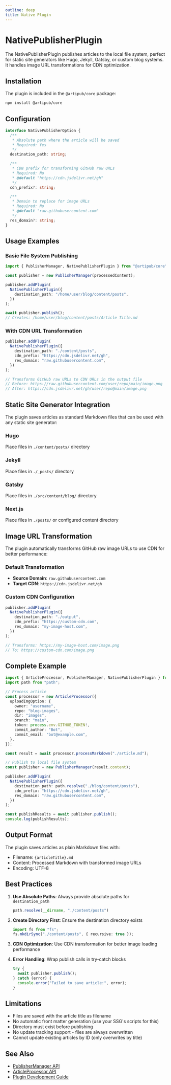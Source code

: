 ```yaml
---
outline: deep
title: Native Plugin
---
```


# NativePublisherPlugin

The NativePublisherPlugin publishes articles to the local file system, perfect for static site generators like Hugo, Jekyll, Gatsby, or custom blog systems. It handles image URL transformations for CDN optimization.

## Installation

The plugin is included in the `@artipub/core` package:

```bash
npm install @artipub/core
```

## Configuration

```ts
interface NativePublisherOption {
  /**
   * Absolute path where the article will be saved
   * Required: Yes
   */
  destination_path: string;

  /**
   * CDN prefix for transforming GitHub raw URLs
   * Required: No
   * @default "https://cdn.jsdelivr.net/gh"
   */
  cdn_prefix?: string;

  /**
   * Domain to replace for image URLs
   * Required: No
   * @default "raw.githubusercontent.com"
   */
  res_domain?: string;
}
```

## Usage Examples

### Basic File System Publishing

```ts
import { PublisherManager, NativePublisherPlugin } from "@artipub/core";

const publisher = new PublisherManager(processedContent);

publisher.addPlugin(
  NativePublisherPlugin({
    destination_path: "/home/user/blog/content/posts",
  })
);

await publisher.publish();
// Creates: /home/user/blog/content/posts/Article Title.md
```

### With CDN URL Transformation

```ts
publisher.addPlugin(
  NativePublisherPlugin({
    destination_path: "./content/posts",
    cdn_prefix: "https://cdn.jsdelivr.net/gh",
    res_domain: "raw.githubusercontent.com",
  })
);

// Transforms GitHub raw URLs to CDN URLs in the output file
// Before: https://raw.githubusercontent.com/user/repo/main/image.png
// After: https://cdn.jsdelivr.net/gh/user/repo@main/image.png
```

## Static Site Generator Integration

The plugin saves articles as standard Markdown files that can be used with any static site generator:

### Hugo
Place files in `./content/posts/` directory

### Jekyll
Place files in `./_posts/` directory

### Gatsby
Place files in `./src/content/blog/` directory

### Next.js
Place files in `./posts/` or configured content directory

## Image URL Transformation

The plugin automatically transforms GitHub raw image URLs to use CDN for better performance:

### Default Transformation
- **Source Domain**: `raw.githubusercontent.com`
- **Target CDN**: `https://cdn.jsdelivr.net/gh`

### Custom CDN Configuration

```ts
publisher.addPlugin(
  NativePublisherPlugin({
    destination_path: "./output",
    cdn_prefix: "https://custom-cdn.com",
    res_domain: "my-image-host.com",
  })
);

// Transforms: https://my-image-host.com/image.png
// To: https://custom-cdn.com/image.png
```

## Complete Example

```ts
import { ArticleProcessor, PublisherManager, NativePublisherPlugin } from "@artipub/core";
import path from "path";

// Process article
const processor = new ArticleProcessor({
  uploadImgOption: {
    owner: "username",
    repo: "blog-images",
    dir: "images",
    branch: "main",
    token: process.env.GITHUB_TOKEN!,
    commit_author: "Bot",
    commit_email: "bot@example.com",
  },
});

const result = await processor.processMarkdown("./article.md");

// Publish to local file system
const publisher = new PublisherManager(result.content);

publisher.addPlugin(
  NativePublisherPlugin({
    destination_path: path.resolve("./blog/content/posts"),
    cdn_prefix: "https://cdn.jsdelivr.net/gh",
    res_domain: "raw.githubusercontent.com",
  })
);

const publishResults = await publisher.publish();
console.log(publishResults);
```

## Output Format

The plugin saves articles as plain Markdown files with:
- Filename: `{articleTitle}.md`
- Content: Processed Markdown with transformed image URLs
- Encoding: UTF-8

## Best Practices

1. **Use Absolute Paths**: Always provide absolute paths for `destination_path`
   ```ts
   path.resolve(__dirname, "./content/posts")
   ```

2. **Create Directory First**: Ensure the destination directory exists
   ```ts
   import fs from "fs";
   fs.mkdirSync("./content/posts", { recursive: true });
   ```

3. **CDN Optimization**: Use CDN transformation for better image loading performance

4. **Error Handling**: Wrap publish calls in try-catch blocks
   ```ts
   try {
     await publisher.publish();
   } catch (error) {
     console.error("Failed to save article:", error);
   }
   ```

## Limitations

- Files are saved with the article title as filename
- No automatic front matter generation (use your SSG's scripts for this)
- Directory must exist before publishing
- No update tracking support - files are always overwritten
- Cannot update existing articles by ID (only overwrites by title)

## See Also

- [PublisherManager API](../publisher.md)
- [ArticleProcessor API](../processor.md)
- [Plugin Development Guide](./custom.md)